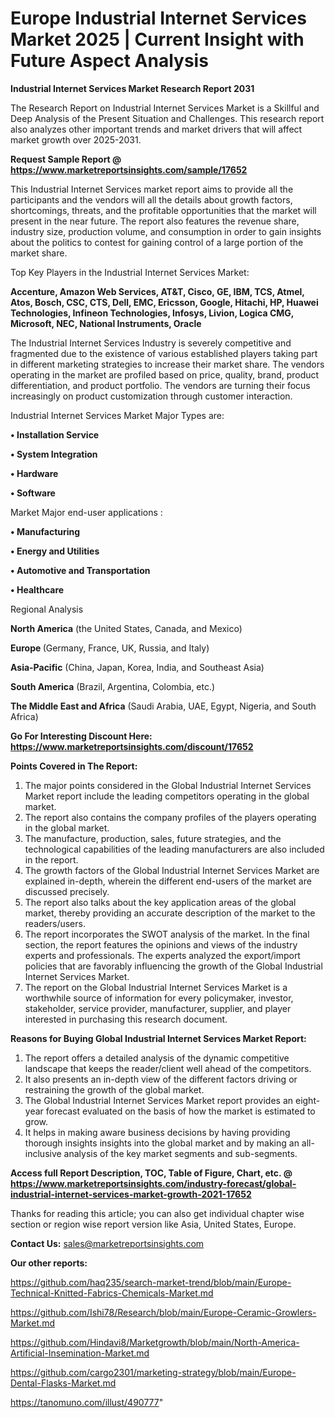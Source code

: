 # Europe Industrial Internet Services Market 2025 | Current Insight with Future Aspect Analysis

<strong>Industrial Internet Services Market Research Report 2031</strong>

The Research Report on Industrial Internet Services Market is a Skillful and Deep Analysis of the Present Situation and Challenges. This research report also analyzes other important trends and market drivers that will affect market growth over 2025-2031.

<strong>Request Sample Report @ <a href=https://www.marketreportsinsights.com/sample/17652>https://www.marketreportsinsights.com/sample/17652</a></strong>

This Industrial Internet Services market report aims to provide all the participants and the vendors will all the details about growth factors, shortcomings, threats, and the profitable opportunities that the market will present in the near future. The report also features the revenue share, industry size, production volume, and consumption in order to gain insights about the politics to contest for gaining control of a large portion of the market share.

Top Key Players in the Industrial Internet Services Market:

<strong>Accenture, Amazon Web Services, AT&T, Cisco, GE, IBM, TCS, Atmel, Atos, Bosch, CSC, CTS, Dell, EMC, Ericsson, Google, Hitachi, HP, Huawei Technologies, Infineon Technologies, Infosys, Livion, Logica CMG, Microsoft, NEC, National Instruments, Oracle</strong>

The Industrial Internet Services Industry is severely competitive and fragmented due to the existence of various established players taking part in different marketing strategies to increase their market share. The vendors operating in the market are profiled based on price, quality, brand, product differentiation, and product portfolio. The vendors are turning their focus increasingly on product customization through customer interaction.

Industrial Internet Services Market Major Types are:

<strong>• Installation Service

• System Integration

• Hardware

• Software</strong>

Market Major end-user applications :

<strong>• Manufacturing

• Energy and Utilities

• Automotive and Transportation

• Healthcare</strong>

Regional Analysis

</u><strong><b>North America</b></strong> (the United States, Canada, and Mexico)

<strong><b>Europe </b></strong>(Germany, France, UK, Russia, and Italy)

<strong><b>Asia-Pacific</b></strong> (China, Japan, Korea, India, and Southeast Asia)

<strong><b>South America</b></strong> (Brazil, Argentina, Colombia, etc.)

<strong><b>The Middle East and Africa</b></strong> (Saudi Arabia, UAE, Egypt, Nigeria, and South Africa)

<strong>Go For Interesting Discount Here: <a href=https://www.marketreportsinsights.com/discount/17652>https://www.marketreportsinsights.com/discount/17652</a></strong>

<strong>Points Covered in The Report:</strong>
<ol>
  <li>The major points considered in the Global Industrial Internet Services Market report include the leading competitors operating in the global market.</li>
  <li>The report also contains the company profiles of the players operating in the global market.</li>
  <li>The manufacture, production, sales, future strategies, and the technological capabilities of the leading manufacturers are also included in the report.</li>
  <li>The growth factors of the Global Industrial Internet Services Market are explained in-depth, wherein the different end-users of the market are discussed precisely.</li>
  <li>The report also talks about the key application areas of the global market, thereby providing an accurate description of the market to the readers/users.</li>
  <li>The report incorporates the SWOT analysis of the market. In the final section, the report features the opinions and views of the industry experts and professionals. The experts analyzed the export/import policies that are favorably influencing the growth of the Global Industrial Internet Services Market.</li>
  <li>The report on the Global Industrial Internet Services Market is a worthwhile source of information for every policymaker, investor, stakeholder, service provider, manufacturer, supplier, and player interested in purchasing this research document.</li>
</ol>
<strong>Reasons for Buying Global Industrial Internet Services Market Report:</strong>

<ol>
  <li>The report offers a detailed analysis of the dynamic competitive landscape that keeps the reader/client well ahead of the competitors.</li>
  <li>It also presents an in-depth view of the different factors driving or restraining the growth of the global market.</li>
  <li>The Global Industrial Internet Services Market report provides an eight-year forecast evaluated on the basis of how the market is estimated to grow.</li>
  <li>It helps in making aware business decisions by having providing thorough insights insights into the global market and by making an all-inclusive analysis of the key market segments and sub-segments.</li>
</ol>
<strong>Access full Report Description, TOC, Table of Figure, Chart, etc. @ <a href=https://www.marketreportsinsights.com/industry-forecast/global-industrial-internet-services-market-growth-2021-17652>https://www.marketreportsinsights.com/industry-forecast/global-industrial-internet-services-market-growth-2021-17652</a></strong>


Thanks for reading this article; you can also get individual chapter wise section or region wise report version like Asia, United States, Europe.

<strong>Contact Us:</strong>
sales@marketreportsinsights.com

<strong>Our other reports:</strong>

<a href=https://github.com/haq235/search-market-trend/blob/main/Europe-Technical-Knitted-Fabrics-Chemicals-Market.md>https://github.com/haq235/search-market-trend/blob/main/Europe-Technical-Knitted-Fabrics-Chemicals-Market.md</a>

<a href=https://github.com/Ishi78/Research/blob/main/Europe-Ceramic-Growlers-Market.md>https://github.com/Ishi78/Research/blob/main/Europe-Ceramic-Growlers-Market.md</a>

<a href=https://github.com/Hindavi8/Marketgrowth/blob/main/North-America-Artificial-Insemination-Market.md>https://github.com/Hindavi8/Marketgrowth/blob/main/North-America-Artificial-Insemination-Market.md</a>

<a href=https://github.com/cargo2301/marketing-strategy/blob/main/Europe-Dental-Flasks-Market.md>https://github.com/cargo2301/marketing-strategy/blob/main/Europe-Dental-Flasks-Market.md</a>

<a href=https://tanomuno.com/illust/490777>https://tanomuno.com/illust/490777</a>"
